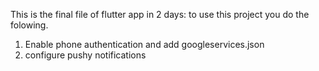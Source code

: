This is the final file of flutter app in 2 days:
to use this project you do the folowing.

1. Enable phone authentication and add googleservices.json
2. configure pushy notifications 

